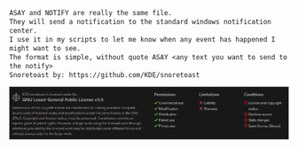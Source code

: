 ```
ASAY and NOTIFY are really the same file.
They will send a notification to the standard windows notification center.
I use it in my scripts to let me know when any event has happened I might want to see.
The format is simple, without quote ASAY <any text you want to send to the notify>
Snoretoast by: https://github.com/KDE/snoretoast
```
<img src="/aSay/SnoreToast_Lic.png" alt="SnoreToast"/>
